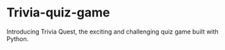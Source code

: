 # Trivia-quiz-game
Introducing Trivia Quest, the exciting and challenging quiz game built with Python.
